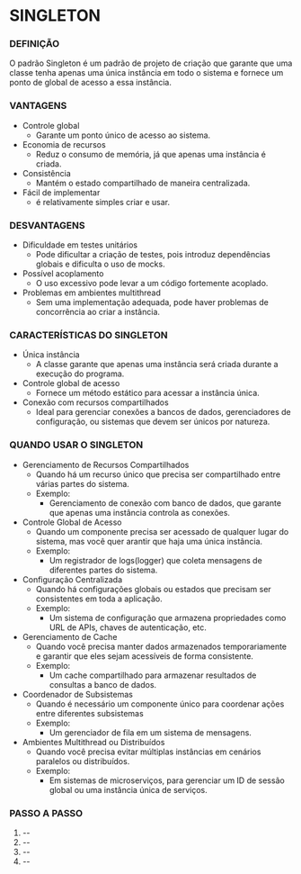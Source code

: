 # SINGLETON

### DEFINIÇÃO
O padrão Singleton é um padrão de projeto de criação que garante que uma classe tenha apenas uma única instância em todo o sistema e fornece um ponto de global de acesso a essa instância.

### VANTAGENS
- Controle global
    - Garante um ponto único de acesso ao sistema.
- Economia de recursos
    - Reduz o consumo de memória, já que apenas uma instância é criada.
- Consistência
    - Mantém o estado compartilhado de maneira centralizada.
- Fácil de implementar
    - é relativamente simples criar e usar.
### DESVANTAGENS
- Dificuldade em testes unitários
    - Pode dificultar a criação de testes, pois introduz dependências globais e dificulta o uso de mocks.
- Possível acoplamento
    - O uso excessivo pode levar a um código fortemente acoplado.
- Problemas em ambientes multithread
    - Sem uma implementação adequada, pode haver problemas de concorrência ao criar a instância.
### CARACTERÍSTICAS DO SINGLETON
- Única instância
  - A classe garante que apenas uma instância será criada durante a execução do programa.
- Controle global de acesso
  - Fornece um método estático para acessar a instância única.
- Conexão com recursos compartilhados
  - Ideal para gerenciar conexões a bancos de dados, gerenciadores de configuração, ou sistemas que devem ser únicos por natureza.
### QUANDO USAR O SINGLETON
- Gerenciamento de Recursos Compartilhados
    - Quando há um recurso único que precisa ser compartilhado entre várias partes do sistema.
    - Exemplo: 
      - Gerenciamento de conexão com banco de dados, que garante que apenas uma instância controla as conexões.
- Controle Global de Acesso
    - Quando um componente precisa ser acessado de qualquer lugar do sistema, mas você quer arantir que haja uma única instância.
    - Exemplo:
      - Um registrador de logs(logger) que coleta mensagens de diferentes partes do sistema.
- Configuração Centralizada
    - Quando há configurações globais ou estados que precisam ser consistentes em toda a aplicação.
    - Exemplo:
      - Um sistema de configuração que armazena propriedades como URL de APIs, chaves de autenticação, etc.
- Gerenciamento de Cache
  - Quando você precisa manter dados armazenados temporariamente e garantir que eles sejam acessíveis de forma consistente.
  - Exemplo:
    - Um cache compartilhado para armazenar resultados de consultas a banco de dados.
- Coordenador de Subsistemas
  - Quando é necessário um componente único para coordenar ações entre diferentes subsistemas
  - Exemplo:
    - Um gerenciador de fila em um sistema de mensagens.
- Ambientes Multithread ou Distribuídos
  - Quando você precisa evitar múltiplas instâncias em cenários paralelos ou distribuídos.
  - Exemplo:
    - Em sistemas de microserviços, para gerenciar um ID de sessão global ou uma instância única de serviços.
### PASSO A PASSO
1) --
2) --
3) --
4) --
